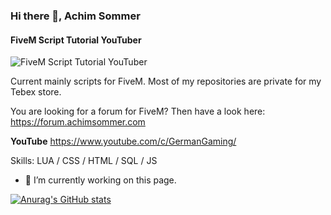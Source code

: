 ### Hi there 👋, Achim Sommer
#### FiveM Script Tutorial YouTuber
![FiveM Script Tutorial YouTuber](https://pbs.twimg.com/profile_banners/4644740255/1608383335/600x200)

Current mainly scripts for FiveM. Most of my repositories are private for my Tebex store. 

You are looking for a forum for FiveM? Then have a look here: https://forum.achimsommer.com 

**YouTube**
https://www.youtube.com/c/GermanGaming/

Skills: LUA / CSS / HTML / SQL / JS

- 🔭 I’m currently working on this page. 

[![Anurag's GitHub stats](https://github-readme-stats.vercel.app/api?username=Achim-Sommer)](https://github.com/anuraghazra/github-readme-stats)
<!--
**Achim-Sommer/Achim-Sommer** is a ✨ _special_ ✨ repository because its `README.md` (this file) appears on your GitHub profile.

Here are some ideas to get you started:

- 🔭 I’m currently working on ...
- 🌱 I’m currently learning ...
- 👯 I’m looking to collaborate on ...
- 🤔 I’m looking for help with ...
- 💬 Ask me about ...
- 📫 How to reach me: ...
- 😄 Pronouns: ...
- ⚡ Fun fact: ...
-->
